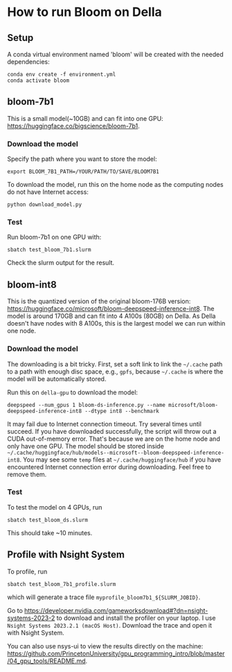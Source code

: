 # How to run Bloom on Della

## Setup

A conda virtual environment named 'bloom' will be created with the needed dependencies:

```shell
conda env create -f environment.yml
conda activate bloom
```

## bloom-7b1
This is a small model(~10GB) and can fit into one GPU: https://huggingface.co/bigscience/bloom-7b1.

### Download the model
Specify the path where you want to store the model:

```shell
export BLOOM_7B1_PATH=/YOUR/PATH/TO/SAVE/BLOOM7B1
```

To download the model, run this on the home node as the computing nodes do not have Internet access:

```shell
python download_model.py
```

### Test

Run bloom-7b1 on one GPU with:
```shell
sbatch test_bloom_7b1.slurm
```
Check the slurm output for the result.

## bloom-int8
This is the quantized version of the original bloom-176B version: https://huggingface.co/microsoft/bloom-deepspeed-inference-int8. The model is around 170GB and can fit into 4 A100s (80GB) on Della. As Della doesn't have nodes with 8 A100s, this is the largest model we can run within one node.

### Download the model

The downloading is a bit tricky. First, set a soft link to link the `~/.cache` path to a path with enough disc space, e.g., `gpfs`, because `~/.cache` is where the model will be automatically stored. 

Run this on `della-gpu` to download the model:

```shell
deepspeed --num_gpus 1 bloom-ds-inference.py --name microsoft/bloom-deepspeed-inference-int8 --dtype int8 --benchmark
```

It may fail due to Internet connection timeout. Try several times until succeed. If you have downloaded successfully, the script will throw out a CUDA out-of-memory error. That's because we are on the home node and only have one GPU. The model should be stored inside `~/.cache/huggingface/hub/models--microsoft--bloom-deepspeed-inference-int8`. You may see some `temp` files at `~/.cache/huggingface/hub` if you have encountered Internet connection error during downloading. Feel free to remove them.

### Test

To test the model on 4 GPUs, run
```shell
sbatch test_bloom_ds.slurm
```

This should take ~10 minutes.

## Profile with Nsight System

To profile, run
```shell
sbatch test_bloom_7b1_profile.slurm
```

which will generate a trace file `myprofile_bloom7b1_${SLURM_JOBID}`.

Go to https://developer.nvidia.com/gameworksdownload#?dn=nsight-systems-2023-2 to download and install the profiler on your laptop. I use `Nsight Systems 2023.2.1 (macOS Host)`. Download the trace and open it with Nsight System.

You can also use nsys-ui to view the results directly on the machine: https://github.com/PrincetonUniversity/gpu_programming_intro/blob/master/04_gpu_tools/README.md.

